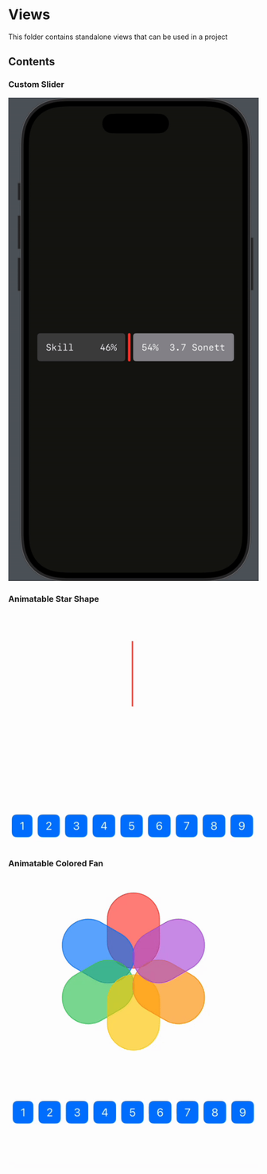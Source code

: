 #  Views

This folder contains standalone views that can be used in a project

## Contents

### Custom Slider

![Showcase/slider.gif](/Showcase/slider.gif)


### Animatable Star Shape

![Showcase/star.gif](/Showcase/star.gif)

### Animatable Colored Fan

![Showcase/colored-fan.gif](/Showcase/colored-fan.gif)

